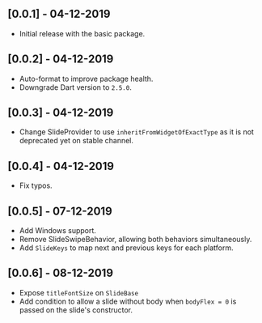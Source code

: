 ## [0.0.1] - 04-12-2019

* Initial release with the basic package.

## [0.0.2] - 04-12-2019

* Auto-format to improve package health.
* Downgrade Dart version to `2.5.0`.

## [0.0.3] - 04-12-2019

* Change SlideProvider to use `inheritFromWidgetOfExactType` as it is not
deprecated yet on stable channel.

## [0.0.4] - 04-12-2019

* Fix typos.

## [0.0.5] - 07-12-2019

* Add Windows support.
* Remove SlideSwipeBehavior, allowing both behaviors simultaneously.
* Add `SlideKeys` to map next and previous keys for each platform.

## [0.0.6] - 08-12-2019

* Expose `titleFontSize` on `SlideBase`
* Add condition to allow a slide without body when `bodyFlex = 0` is passed on the slide's constructor.
